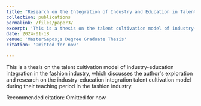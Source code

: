 ```yaml
---
title: "Research on the Integration of Industry and Education in Talent Cultivation within the Fashion Industry: A Case Study of the Fashion Institute at Shanghai S University, an Applied Undergraduate College"
collection: publications
permalink: /files/paper3/
excerpt: 'This is a thesis on the talent cultivation model of industry-education integration in the fashion industry, which discusses the author&apos;s exploration and research on the industry-education integration talent cultivation model during their teaching period in the fashion industry. '
date: 2024-01-18
venue: 'Master&apos;s Degree Graduate Thesis'
citation: 'Omitted for now'

---
```

This is a thesis on the talent cultivation model of industry-education integration in the fashion industry, which discusses the author&apos;s exploration and research on the industry-education integration talent cultivation model during their teaching period in the fashion industry. 

Recommended citation: Omitted for now